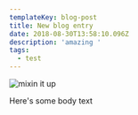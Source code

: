 ```yaml
---
templateKey: blog-post
title: New blog entry
date: 2018-08-30T13:58:10.096Z
description: 'amazing '
tags:
  - test
---
```

![mixin it up](/img/flavor_wheel.jpg)

Here's some body text

